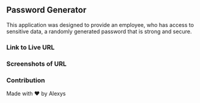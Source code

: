 ## Password Generator 
This application was designed to provide an employee, who has access to sensitive data, a randomly generated password that is strong and secure. 

### Link to Live URL

### Screenshots of URL

### Contribution
Made with ❤️ by Alexys
